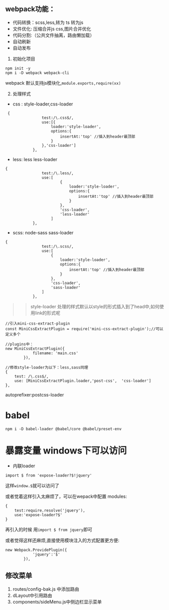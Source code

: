## webpack功能：
- 代码转换：scss,less,转为 ts 转为js
- 文件优化: 压缩合并js css,图片合并优化
- 代码分割:（公共文件抽离，路由懒加载）
- 自动刷新
- 自动发布

1. 初始化项目
```
npm init -y
npm i -D webpack webpack-cli
```

webpack 默认支持js模块化,```module.exports,require(xx)``` 

2. 处理样式

- css : style-loader,css-loader

```$xslt
 {
                test:/\.css$/,
                use:[{
                    loader:'style-loader',
                    options:{
                        insertAt:'top' //插入到header最顶部
                    }
                },'css-loader']
            },
```

- less: less less-loader
```$xslt
{
                test:/\.less/,
                use:[
                        {
                            loader:'style-loader',
                            options:{
                                insertAt:'top' //插入到header最顶部
                            }
                        },
                        'css-loader',
                        'less-loader'
                    ]
            },
```

- scss: node-sass sass-loader

```$xslt
{
                test:/\.scss/,
                use:[
                    {
                        loader:'style-loader',
                        options:{
                            insertAt:'top' //插入到header最顶部
                        }
                    },
                    'css-loader',
                    'sass-loader'
                ]
            },
```
>> style-loader 处理的样式默认以style的形式插入到了head中,如何使用link的形式呢
```$xslt
//引入mini-css-extract-plugin
const MiniCssExtractPlugin = require('mini-css-extract-plugin');//可以定义多个

//plugins中：
new MiniCssExtractPlugin({
            filename: 'main.css'
        }),
        
//修改style-loader为以下：less,sass同理
{
    test: /\.css$/,
    use: [MiniCssExtractPlugin.loader,'post-css',  'css-loader']
},
```

autoprefixer:postcss-loader

# babel
```$xslt
npm i -D babel-loader @babel/core @babel/preset-env
```

# 暴露变量 windows下可以访问

- 内联loader

```$xslt
import $ from 'expose-loader?$!jquery'
```
这样`window.$`就可以访问了

或者觉着这样引入太麻烦了，可以在wepack中配置
modules:
```$xslt
{
    test:require.resolve('jquery'),
    use:'expose-loader?$'
}
```
再引入的时候 用`import $ from jquery`即可

或者觉得这样还麻烦,直接使用模块注入的方式配置更方便:
```$xslt
new Webpack.ProvidePlugin({
            'jquery':'$'
        }),
```

## 修改菜单
1. routes/config-bak.js 中添加路由
2. dLayout中引用路由
3. components/sideMenu.js中侧边栏显示菜单